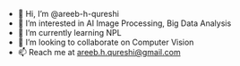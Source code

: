 - 👋 Hi, I’m @areeb-h-qureshi
- 👀 I’m interested in AI Image Processing, Big Data Analysis
- 🌱 I’m currently learning NPL
- 💞️ I’m looking to collaborate on Computer Vision
- 📫 Reach me at areeb.h.qureshi@gmail.com

<!---
areeb-h-qureshi/areeb-h-qureshi is a ✨ special ✨ repository because its `README.md` (this file) appears on your GitHub profile.
You can click the Preview link to take a look at your changes.
--->
